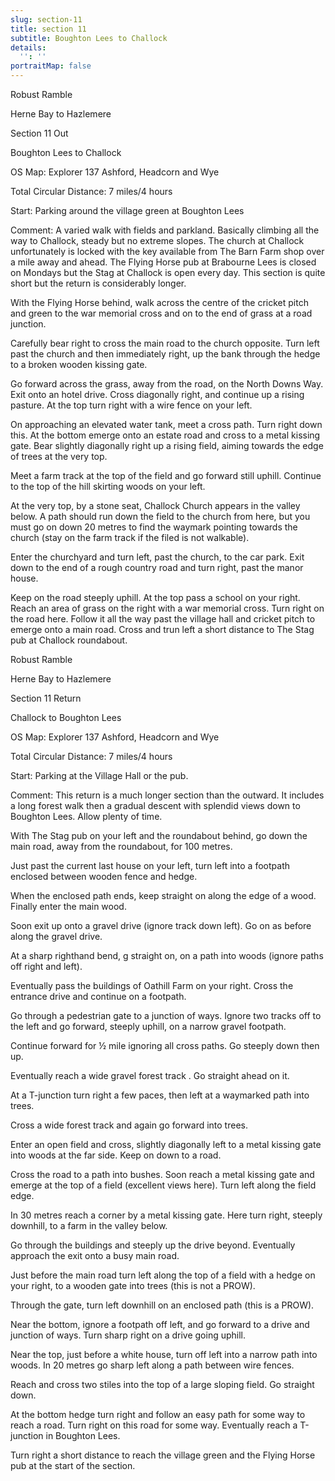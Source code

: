 ```yaml
---
slug: section-11
title: section 11
subtitle: Boughton Lees to Challock
details:
  '': ''
portraitMap: false
---
```

Robust Ramble

Herne Bay to Hazlemere

Section 11 Out

Boughton Lees to Challock

OS Map: Explorer 137 Ashford, Headcorn and Wye

Total Circular Distance: 7 miles/4 hours

Start: Parking around the village green at Boughton Lees

Comment: A varied walk with fields and parkland. Basically climbing all the way to Challock, steady but no extreme slopes. The church at Challock unfortunately is locked with the key available from The Barn Farm shop over a mile away and ahead. The Flying Horse pub at Brabourne Lees is closed on Mondays but the Stag at Challock is open every day. This section is quite short but the return is considerably longer.

With the Flying Horse behind, walk across the centre of the cricket pitch and green to the war memorial cross and on to the end of grass at a road junction.

Carefully bear right to cross the main road to the church opposite. Turn left past the church and then immediately right, up the bank through the hedge to a broken wooden kissing gate.

Go forward across the grass, away from the road, on the North Downs Way. Exit onto an hotel drive. Cross diagonally right, and continue up a rising pasture. At the top turn right with a wire fence on your left.

On approaching an elevated water tank, meet a cross path. Turn right down this. At the bottom emerge onto an estate road and cross to a metal kissing gate. Bear slightly diagonally right up a rising field, aiming towards the edge of trees at the very top.

Meet a farm track at the top of the field and go forward still uphill. Continue to the top of the hill skirting woods on your left.

At the very top, by a stone seat, Challock Church appears in the valley below. A path should run down the field to the church from here, but you must go on down 20 metres to find the waymark pointing towards the church (stay on the farm track if the filed is not walkable).

Enter the churchyard and turn left, past the church, to the car park. Exit down to the end of a rough country road and turn right, past the manor house.

Keep on the road steeply uphill. At the top pass a school on your right. Reach an area of grass on the right with a war memorial cross. Turn right on the road here. Follow it all the way past the village hall and cricket pitch to emerge onto a main road. Cross and trun left a short distance to The Stag pub at Challock roundabout.                                                                            

Robust Ramble

Herne Bay to Hazlemere

Section 11 Return

Challock to Boughton Lees

OS Map: Explorer 137 Ashford, Headcorn and Wye

Total Circular Distance: 7 miles/4 hours

Start: Parking at the Village Hall or the pub.

Comment: This return is a much longer section than the outward. It includes a long forest walk then a gradual descent with splendid views down to Boughton Lees. Allow plenty of time.

With The Stag pub on your left and the roundabout behind, go down the main road, away from the roundabout, for 100 metres.

Just past the current last house on your left, turn left into a footpath enclosed between wooden fence and hedge.

When the enclosed path ends, keep straight on along the edge of a wood. Finally enter the main wood.

Soon exit up onto a gravel drive (ignore track down left). Go on as before along the gravel drive.

At a sharp righthand bend, g straight on, on a path into woods (ignore paths off right and left).

Eventually pass the buildings of Oathill Farm on your right. Cross the entrance drive and continue on a footpath.

Go through a pedestrian gate to a junction of ways. Ignore two tracks off to the left and go forward, steeply uphill, on a narrow gravel footpath.

Continue forward for ½ mile ignoring all cross paths. Go steeply down then up.

Eventually reach a wide gravel forest track . Go straight ahead on it.

At a T-junction turn right a few paces, then left at a waymarked path into trees.

Cross a wide forest track and again go forward into trees.

Enter an open field and cross, slightly diagonally left to a metal kissing gate into woods at the far side. Keep on down to a road.

Cross the road to a path into bushes. Soon reach a metal kissing gate and emerge at the top of a field (excellent views here). Turn left along the field edge.

In 30 metres reach a corner by a metal kissing gate. Here turn right, steeply downhill, to a farm in the valley below.

Go through the buildings and steeply up the drive beyond. Eventually approach the exit onto a busy main road.

Just before the main road turn left along the top of a field with a hedge on your right, to a wooden gate into trees (this is not a PROW).

Through the gate, turn left downhill on an enclosed path (this is a PROW).

Near the bottom, ignore a footpath off left, and go forward to a drive and junction of ways. Turn sharp right on a drive going uphill.

Near the top, just before a white house, turn off left into a narrow path into woods. In 20 metres go sharp left along a path between wire fences.

Reach and cross two stiles into the top of a large sloping field. Go straight down.

At the bottom hedge turn right and follow an easy path for some way to reach a road. Turn right on this road for some way. Eventually reach a T-junction in Boughton Lees.

Turn right a short distance to reach the village green and the Flying Horse pub at the start of the section.
